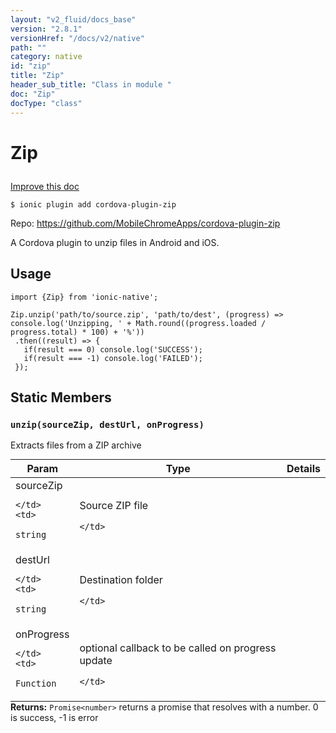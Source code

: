 ```yaml
---
layout: "v2_fluid/docs_base"
version: "2.8.1"
versionHref: "/docs/v2/native"
path: ""
category: native
id: "zip"
title: "Zip"
header_sub_title: "Class in module "
doc: "Zip"
docType: "class"
---
```








<h1 class="api-title">
  
  Zip
  

  

  </h1>

<a class="improve-v2-docs" href="http://github.com/driftyco/ionic-native/edit/master/src/plugins/zip.ts#L0">
  Improve this doc
</a>



<!-- decorators -->





<pre><code>$ ionic plugin add cordova-plugin-zip</code></pre>
<p>Repo:
  <a href="https://github.com/MobileChromeApps/cordova-plugin-zip">
    https://github.com/MobileChromeApps/cordova-plugin-zip
  </a>
</p>

<!-- description -->

<p>A Cordova plugin to unzip files in Android and iOS.</p>



<!-- if doc.decorators -->

<!-- @usage tag -->

<h2>Usage</h2>

<pre><code>import {Zip} from &#39;ionic-native&#39;;

Zip.unzip(&#39;path/to/source.zip&#39;, &#39;path/to/dest&#39;, (progress) =&gt; console.log(&#39;Unzipping, &#39; + Math.round((progress.loaded / progress.total) * 100) + &#39;%&#39;))
 .then((result) =&gt; {
   if(result === 0) console.log(&#39;SUCCESS&#39;);
   if(result === -1) console.log(&#39;FAILED&#39;);
 });
</code></pre>




<!-- @property tags -->


<h2>Static Members</h2>

<div id="unzip"></div>
<h3><code>unzip(sourceZip,&nbsp;destUrl,&nbsp;onProgress)</code>
  
</h3>




Extracts files from a ZIP archive


<table class="table param-table" style="margin:0;">
  <thead>
  <tr>
    <th>Param</th>
    <th>Type</th>
    <th>Details</th>
  </tr>
  </thead>
  <tbody>
  
  <tr>
    <td>
      sourceZip
      
      
    </td>
    <td>
      
<code>string</code>
    </td>
    <td>
      <p>Source ZIP file</p>

      
    </td>
  </tr>
  
  <tr>
    <td>
      destUrl
      
      
    </td>
    <td>
      
<code>string</code>
    </td>
    <td>
      <p>Destination folder</p>

      
    </td>
  </tr>
  
  <tr>
    <td>
      onProgress
      
      
    </td>
    <td>
      
<code>Function</code>
    </td>
    <td>
      <p>optional callback to be called on progress update</p>

      
    </td>
  </tr>
  
  </tbody>
</table>





<div class="return-value" markdown="1">
  <i class="icon ion-arrow-return-left"></i>
  <b>Returns:</b> 
<code>Promise&lt;number&gt;</code> returns a promise that resolves with a number. 0 is success, -1 is error
</div>




<!-- methods on the class -->



<!-- other classes -->

<!-- end other classes -->

<!-- interfaces -->

<!-- end interfaces -->

<!-- related link --><!-- end content block -->


<!-- end body block -->

